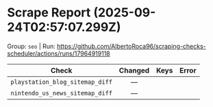 # Scrape Report (2025-09-24T02:57:07.299Z)

Group: `seo`  |  Run: https://github.com/AlbertoRoca96/scraping-checks-scheduler/actions/runs/17964919118

| Check | Changed | Keys | Error |
|---|:---:|:--|:--|
| `playstation_blog_sitemap_diff` | — |  |  |
| `nintendo_us_news_sitemap_diff` | — |  |  |
